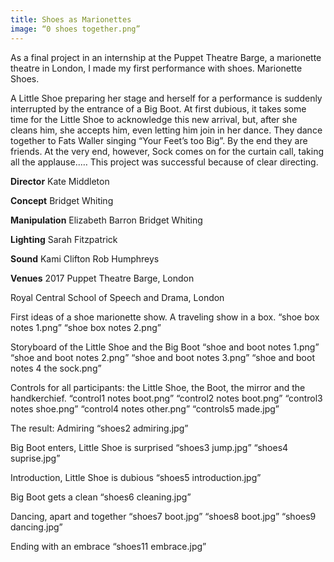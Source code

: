 ```yaml
---
title: Shoes as Marionettes
image: “0 shoes together.png”
---
```


As a final project in an internship at the Puppet Theatre Barge, a marionette theatre in London, I made my first performance with shoes. Marionette Shoes.

A Little Shoe preparing her stage and herself for a performance is suddenly interrupted by the entrance of a Big Boot. At first dubious, it takes some time for the Little Shoe to acknowledge this new arrival, but, after she cleans him, she accepts him, even letting him join in her dance. They dance together to Fats Waller singing “Your Feet’s too Big”. By the end they are friends. At the very end, however, Sock comes on for the curtain call, taking all the applause..… This project was successful because of clear directing.

**Director**
Kate Middleton

**Concept**
Bridget Whiting

**Manipulation**
Elizabeth Barron
Bridget Whiting

**Lighting**
Sarah Fitzpatrick

**Sound**
Kami Clifton
Rob Humphreys 

**Venues**
2017
Puppet Theatre Barge, London

Royal Central School of Speech and Drama, London

First ideas of a shoe marionette show. A traveling show in a box.
“shoe box notes 1.png”
“shoe box notes 2.png”

Storyboard of the Little Shoe and the Big Boot
“shoe and boot notes 1.png”
“shoe and boot notes 2.png”
“shoe and boot notes 3.png”
“shoe and boot notes 4 the sock.png”

Controls for all participants: the Little Shoe, the Boot, the mirror and the handkerchief.
“control1 notes boot.png”
“control2 notes boot.png”
“control3 notes shoe.png”
“control4 notes other.png”
“controls5 made.jpg”

The result:
Admiring 
“shoes2 admiring.jpg”

Big Boot enters, Little Shoe is surprised 
“shoes3 jump.jpg”
“shoes4 suprise.jpg”

Introduction, Little Shoe is dubious 
“shoes5 introduction.jpg”

Big Boot gets a clean
“shoes6 cleaning.jpg”

Dancing, apart and together
“shoes7 boot.jpg”
“shoes8 boot.jpg”
“shoes9 dancing.jpg”

Ending with an embrace 
“shoes11 embrace.jpg”
